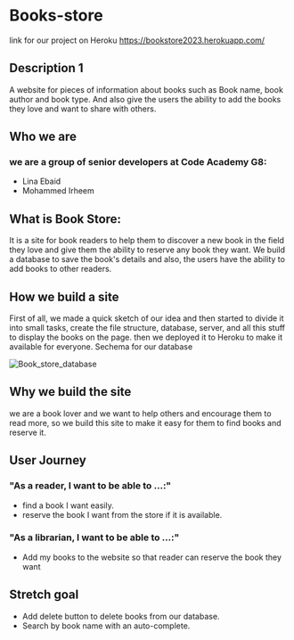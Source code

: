 # Books-store
link for our project on Heroku https://bookstore2023.herokuapp.com/

## Description  1

A website for pieces of information about books such as Book name, book author and book type. And also give the users the ability to add the books they love and want to share with others.

## Who we are

### we are a group of senior developers at Code Academy G8:

  * Lina Ebaid
  * Mohammed Irheem

## What is Book Store:

It is a site for book readers to help them to discover a new book in the field they love and give them the ability to reserve any book they want. We build a database to save the book's details and also, the users have the ability to add books to other readers.


## How we build a site

First of all, we made a quick sketch of our idea and then started to divide it into small tasks, create the file structure, database, server, and all this stuff to display the books on the page. then we deployed it to Heroku to make it available for everyone. 
Sechema for our database

![Book_store_database](https://user-images.githubusercontent.com/56350350/75603424-c7371b00-5ad6-11ea-8bdc-991e94a3b490.png)

## Why we build the site

we are a book lover and we want to help others and encourage them to read more, so we build this site to make it easy for them to find books and reserve it.

## User Journey
### "As a reader, I want to be able to ...:"

  * find a book I want easily.
  * reserve the book I want from the store if it is available.

### "As a librarian, I want to be able to ...:"

  * Add my books to the website so that reader can reserve the book they want

## Stretch goal

  * Add delete button to delete books from our database.
  * Search by book name with an auto-complete.

  